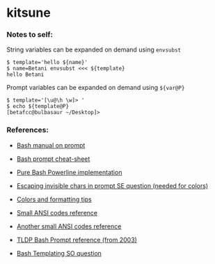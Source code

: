 # kitsune


### Notes to self:

String variables can be expanded on demand using `envsubst`
```shell
$ template='hello ${name}'
$ name=Betani envsubst <<< ${template}
hello Betani
```

Prompt variables can be expanded on demand using `${var@P}`
```shell
$ template='[\u@\h \w]> '
$ echo ${template@P}
[betafcc@bulbasaur ~/Desktop]>
```


### References:
- [Bash manual on prompt](https://www.gnu.org/software/bash/manual/bash.html#Controlling-the-Prompt)

- [Bash prompt cheat-sheet](https://ss64.com/bash/syntax-prompt.html)

- [Pure Bash Powerline implementation](https://github.com/chris-marsh/pureline)

- [Escaping invisible chars in prompt SE question (needed for colors)](https://unix.stackexchange.com/questions/105958)

- [Colors and formatting tips](https://misc.flogisoft.com/bash/tip_colors_and_formatting)

- [Small ANSI codes reference](https://bluesock.org/~willkg/dev/ansi.html)

- [Another small ANSI codes reference](http://ascii-table.com/ansi-escape-sequences.php)

- [TLDP Bash Prompt reference (from 2003)](http://www.tldp.org/HOWTO/Bash-Prompt-HOWTO/index.html)

- [Bash Templating SO question](https://stackoverflow.com/questions/2914220)
